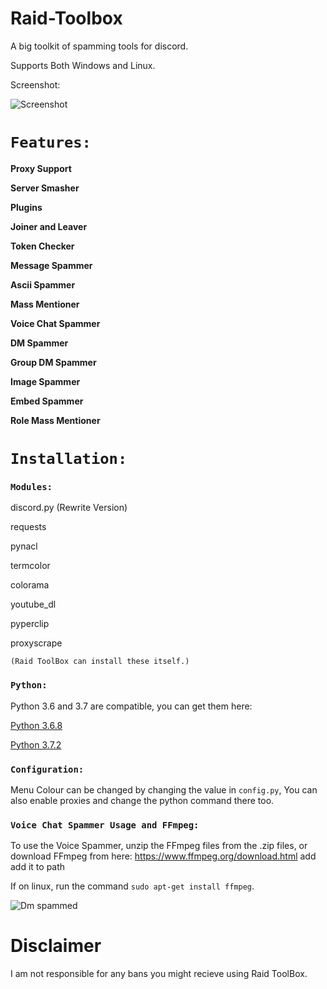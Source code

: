 # Raid-Toolbox

A big toolkit of spamming tools for discord.

Supports Both Windows and Linux.

Screenshot:

![Screenshot](http://i.imgur.com/25WPvb9.png)

# `Features:`

**Proxy Support**

**Server Smasher**

**Plugins**

**Joiner and Leaver**

**Token Checker**

**Message Spammer**

**Ascii Spammer**

**Mass Mentioner**

**Voice Chat Spammer**

**DM Spammer**

**Group DM Spammer**

**Image Spammer**

**Embed Spammer**

**Role Mass Mentioner**



# `Installation:`
### `Modules:`

discord.py (Rewrite Version)

requests

pynacl

termcolor

colorama

youtube_dl

pyperclip

proxyscrape

`(Raid ToolBox can install these itself.)`

### `Python:`

Python 3.6 and 3.7 are compatible, you can get them here:

[Python 3.6.8](https://www.python.org/downloads/release/python-368/)

[Python 3.7.2](https://www.python.org/downloads/release/python-373/)


### `Configuration:`

Menu Colour can be changed by changing the value in `config.py`, You can also enable proxies and change the python command there too.

### `Voice Chat Spammer Usage and FFmpeg:`

To use the Voice Spammer, unzip the FFmpeg files from the .zip files, or download FFmpeg from here: https://www.ffmpeg.org/download.html add add it to path

If on linux, run the command `sudo apt-get install ffmpeg`.

![Dm spammed](http://i.imgur.com/FoVOBQml.jpg)

# **Disclaimer**

I am not responsible for any bans you might recieve using Raid ToolBox.
